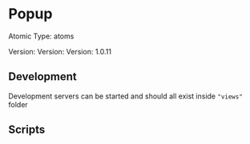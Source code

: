 # Popup

Atomic Type: atoms

Version: Version: Version: 1.0.11



## Development

Development servers can be started and should all exist inside `"views"` folder

## Scripts
